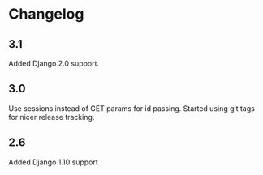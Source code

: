 # Changelog

## 3.1

Added Django 2.0 support.

## 3.0

Use sessions instead of GET params for id passing. Started using git tags for nicer release tracking.

## 2.6

Added Django 1.10 support
